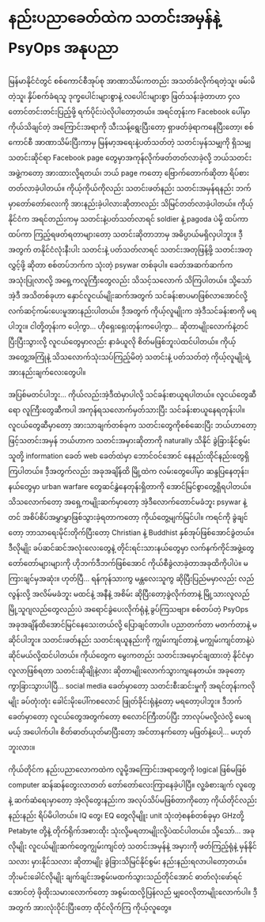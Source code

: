 # နည်းပညာခေတ်ထဲက သတင်းအမှန်နဲ့ PsyOps အနုပညာ

မြန်မာနိုင်ငံတွင် စစ်ကောင်စီအုပ်စု အာဏာသိမ်းကတည်း အသတ်ခံလိုက်ရတဲ့သူ၊ ဖမ်းမိတဲ့သူ၊ နှိပ်စက်ခံရသူ ဒုက္ခပေါင်းများစွာနဲ့ လပေါင်းများစွာ ဖြတ်သန်းခဲ့တာဟာ ၄လတောင်တင်းတင်းပြည့်ဖို့ ရက်ပိုင်းပဲလိုပါတော့တယ်။ အရင်တုန်းက Facebook ပေါ်မှာ ကိုယ်သိချင်တဲ့ အကြောင်းအရာကို သီးသန့်ရွေးပြီးတော့ ရှာဖတ်ခဲ့ရာကနေပြီးတော့၊ စစ်ကောင်စီ အာဏာသိမ်းပြီးကာမှ မြန်မာ့အရေးနဲ့ပတ်သတ်တဲ့ သတင်းမှန်သမျှကို ရှိသမျှသတင်းဆိုင်ရာ Facebook page တွေမှာအကုန်လိုက်ဖတ်တတ်လာခဲ့လို့ ဘယ်သတင်းအဖွဲ့ကတော့ အားထားလို့ရတယ်၊ ဘယ် page ကတော့ ဗြောက်တောက်ဆိုတာ ရိပ်စားတတ်လာခဲ့ပါတယ်။ ကိုယ့်ကိုယ်ကိုလည်း သတင်းဖတ်နည်း သတင်းအမှန်ရနည်း ဘက်မှာတော်တော်လေးကို အားနည်းခဲ့ပါလားဆိုတာလည်း သိမြင်တတ်လာခဲ့ပါတယ်။ ကိုယ့်နိုင်ငံက အရင်တည်းကမှ သတင်းနဲ့ပတ်သတ်လာရင် soldier နဲ့ pagoda ပဲမို့ ထပ်ကာထပ်ကာ ကြည့်ရဖတ်ရတာများတော့ သတင်းဆိုတာဘာမှ အဓိပ္ပာယ်မရှိလှပါဘူး။ ဒီ့အတွက် တနိုင်ငံလုံးနီးပါး သတင်းနဲ့ ပတ်သတ်လာရင် သတင်းအတုဖြန့်ဖို့ သတင်းအတုလွှင့်ဖို့ ဆိုတာ စစ်တပ်ဘက်က သုံးတဲ့ psywar တစ်ခုပါ။ ခေတ်အဆက်ဆက်က အသုံးပြုလာလို့ အရှေ့ကလူကြီးတွေလည်း သိသင့်သလောက် သိကြပါတယ်။ သို့သော် အဲ့ဒီ အသိတစ်ခုဟာ နှောင်လူငယ်မျိုးဆက်အတွက် သင်ခန်းစာပမာဖြစ်လာအောင်လို့ လက်ဆင့်ကမ်းပေးမူအားနည်းပါတယ်။ ဒီ့အတွက် ကိုယ့်လူမျိုးက အဲ့ဒီသင်ခန်းစာကို မရပါဘူး။ ငါတို့တုန်းက ပေါ့ကွာ... ဟိုရှေးရှေးတုန်းကပေါ့ကွာ... ဆိုတာမျိုးလောက်နဲ့တင် ပြီးပြီးသွားလို့ လူငယ်တွေမှာလည်း နာခံယူလို စိတ်မဖြစ်ဘူးပဲထင်ပါတယ်။ ကိုယ့်အတွေ့အကြုံနဲ့ သိသလောက်သုံးသပ်ကြည့်မိတဲ့ သတင်းနဲ့ ပတ်သတ်တဲ့ ကိုယ့်လူမျိုးရဲ့ အားနည်းချက်လေးတွေပါ။ 

အပြစ်မတင်ပါဘူး... ကိုယ်လည်းအဲ့ဒီထဲမှာပါလို့ သင်ခန်းစာယူရပါတယ်။ လူငယ်တွေဆီရော လူကြီးတွေဆီကပါ အကုန်ရသလောက်မှတ်သားပြီး သင်ခန်းစာယူနေရတုန်းပါ။ လူငယ်တွေဆီမှာတော့ အားသာချက်တစ်ခုက သတင်းတွေကိုစစ်ဆေးပြီး ဘယ်ဟာတော့ဖြင့်သတင်းအမှန် ဘယ်ဟာက သတင်းအမှားဆိုတာကို naturally သိနိုင် ခွဲခြားနိုင်စွမ်း သူတို့ information ခေတ် web ခေတ်ထဲမှာ ဘောင်ဝင်အောင် နေနည်းထိုင်နည်းတွေရှိကြပါတယ်။ ဒီ့အတွက်လည်း အခုအချိန်ထိ မြို့ထဲက လမ်းတွေပေါ်မှာ ဆန္ဒပြနေတုန်း၊ နယ်တွေမှာ urban warfare တွေဆင်နွှဲနေတုန်းရှိတာကို အောင်မြင်စွာတွေ့ရှိရပါတယ်။ သိသလောက်တော့ အရှေ့ကမျိုးဆက်မှာတော့ အဲ့ဒီလောက်တောင်မခံဘူး psywar နဲ့တင် အစိပ်စိပ်အမွှာမွှာဖြစ်သွားခဲ့ရတာကတော့ ကိုယ်တွေ့မျက်မြင်ပါ။ ကရင်ကို ခွဲချင်တော့ ဘာသာရေးမိုင်းတိုက်ပြီးတော့ Christian နဲ့ Buddhist နှစ်အုပ်ဖြစ်အောင်ခွဲတယ်။ ဒီလိုမျိုး ခပ်ဆင်ဆင်အလုံးလေးတွေနဲ့ တိုင်းရင်းသားနယ်တွေမှာ လက်နက်ကိုင်အဖွဲ့တွေ တော်တော်များများကို ဟိုဘက်ဒီဘက်ဖြစ်အောင် ကိုယ်စီခွဲလာခဲ့တာအခုထိကိုပါပဲ။ မကြားချင်မှအဆုံး။ ဟုတ်ပြီ... ရန်ကုန်သားကွ မန္တလေးသူကွ ဆိုပြီးပြည်မမှာလည်း လည်လွန်းလို့ အလိမ်မခံဘူး မထင်နဲ့ အနီနဲ့ အစိမ်း ဆိုပြီးတော့ခွဲလိုက်တာနဲ့ မြို့သားလူလည် မြို့သူဂျလည်တွေလည်းပဲ အရောင်ခွဲပေးလိုက်ရုံနဲ့ ခွပ်ကြသဗျာ။ စစ်တပ်တဲ့ PsyOps အခုအချိန်ထိအောင်မြင်နေသေးတယ်လို့ ပြောချင်တာပါ။ ပညာတက်တာ မတက်တာနဲ့ မဆိုင်ပါဘူး။ သတင်းဖတ်နည်း သတင်းရယူနည်းကို ကျွမ်းကျင်တာနဲ့ မကျွမ်းကျင်တာနဲ့ပဲ ဆိုင်မယ်လို့ထင်ပါတယ်။ ကိုယ်တွေက မွေးကတည်း သတင်းအမှောင်ချထားတဲ့ နိုင်ငံမှာလူလာဖြစ်ရတာ သတင်းဆိုချိုနဲ့လား ဆိုတာမျိုးလောက်သွားကျနေတယ်။ အခုတော့ကွာခြားသွားပါပြီ... social media ခေတ်မှာတော့ သတင်းစီးဆင်းမှုကို အရင်တုန်းကလိုမျိုး ခပ်တုံးတုံး ခေါင်းမိုးပေါ်ကစလောင် ဖြုတ်ခိုင်းရုံနဲ့တော့ မရတော့ပါဘူး။ ဒီဘက်ခေတ်မှာတော့ လူငယ်တွေအတွက်တော့ စလောင်ကြီးတပ်ပြီး ဘာလုပ်မလို့လဲလို့ မေးရမယ့် အပေါက်ပါ။ စိတ်ဓာတ်ယုတ်မာပြီးတော့ အင်တာနက်တော့ မဖြတ်နဲ့ပေါ့... မဟုတ်ဘူးလား။ 

ကိုယ်တိုင်က နည်းပညာလောကထဲက လူမို့အကြောင်းအရာတွေကို logical ဖြစ်မဖြစ် computer ဆန်ဆန်တွေးလာတတ် တော်တော်လေးကြာနေခဲ့ပါပြီ။ လူ့ခံစားချက် လူတွေနဲ့ ဆက်ဆံရေးမှာတော့ အဲ့လိုတွေးနည်းက အလုပ်သိပ်မဖြစ်တာကိုတော့ ကိုယ်တိုင်လည်းနည်းနည်း ရိပ်မိပါတယ်။ IQ တွေ၊ EQ တွေလိုမျိူး unit သုံးတဲ့စနစ်တစ်ခုမှာ GHzတို့ Petabyte တို့နဲ့ တိုက်ရိုက်အစားထိုး သုံးလို့မရတာမျိုးလို့ပဲထင်ပါတယ်။ သို့သော်... အခုလိုမျိုး လူငယ်မျိုးဆက်တွေကျွမ်းကျင်တဲ့ သတင်းအမှန်နဲ့ အမှားကို ဖတ်ကြည့်ရုံနဲ့ မှန်နိုင်သလား မှားနိုင်သလား ဆိုတာမျိုး ခွဲခြားသိမြင်နိုင်စွမ်း နည်းနည်းရလာပါတော့တယ်။ ဘိုးမင်းခေါင်လိုမျိုး ချက်ချင်းအစွမ်းမထက်သွားသည်တိုင်အောင် ဓာတ်လုံးဖော်ရင် အောင်တဲ့ ဖိုထိုးသမားလောက်တော့ အစွမ်းထလို့ပြန်လည် မျှဝေလိုတာမျိုးလောက်ပါ။ ဒီ့အတွက် အားလုံးဝိုင်းပြီးတော့ ထိုင်လိုက်ကြ ကိုယ့်လူတွေ။




